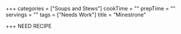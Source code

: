 +++
categories = ["Soups and Stews"]
cookTime = ""
prepTime = ""
servings = ""
tags = ["Needs Work"]
title = "Minestrone"

+++
NEED RECIPE